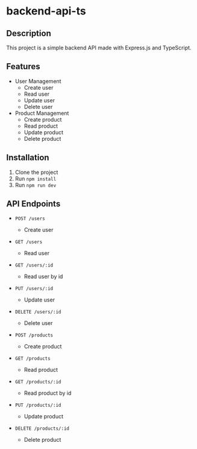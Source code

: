 # backend-api-ts

## Description

This project is a simple backend API made with Express.js and TypeScript.

## Features

- User Management
  - Create user
  - Read user
  - Update user
  - Delete user
- Product Management
  - Create product
  - Read product
  - Update product
  - Delete product

## Installation

1. Clone the project
2. Run `npm install`
3. Run `npm run dev`

## API Endpoints

- `POST /users`
  - Create user
- `GET /users`
  - Read user
- `GET /users/:id`
  - Read user by id
- `PUT /users/:id`
  - Update user
- `DELETE /users/:id`
  - Delete user

- `POST /products`
  - Create product
- `GET /products`
  - Read product
- `GET /products/:id`
  - Read product by id
- `PUT /products/:id`
  - Update product
- `DELETE /products/:id`
  - Delete product
